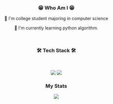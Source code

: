 <h3 align="center">😁 Who Am I 😁</h3>
<div align="center">
  <p>🙌 I'm college student majoring in computer science</p>
  <p>🤔 I'm currently learning python algorithm.</p>
  <br>
</div>

<h3 align="center"><b>🛠 Tech Stack 🛠</b></h3>
</br>
<p align="center">
<img src="https://img.shields.io/badge/Python-3766AB?style=flat-square&logo=Python&logoColor=white"/></a>
<img src="https://img.shields.io/badge/C-A8B9CC?style=flat-square&logo=C&logoColor=white"/></a>

<h3 align="center">My Stats </h3>
<div align="center">
  <img src="http://mazassumnida.wtf/api/v2/generate_badge?boj=cood5199">
</div>
<!--
**cood5199/cood5199** is a ✨ _special_ ✨ repository because its `README.md` (this file) appears on your GitHub profile.

Here are some ideas to get you started:

- 🔭 I’m currently working on ...
- 🌱 I’m currently learning ...
- 👯 I’m looking to collaborate on ...
- 🤔 I’m looking for help with ...
- 💬 Ask me about ...
- 📫 How to reach me: ...
- 😄 Pronouns: ...
- ⚡ Fun fact: ...
-->

